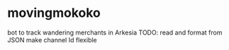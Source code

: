# movingmokoko

bot to track wandering merchants in Arkesia
TODO: read and format from JSON
make channel Id flexible
